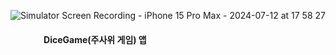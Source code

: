 ![Simulator Screen Recording - iPhone 15 Pro Max - 2024-07-12 at 17 58 27](https://github.com/user-attachments/assets/19f6dd1b-2ec8-42e7-99ea-d75072aba3fe)  
#### &nbsp;&nbsp;&nbsp;&nbsp;&nbsp;&nbsp;&nbsp;&nbsp;&nbsp;&nbsp;&nbsp;&nbsp;&nbsp;&nbsp;&nbsp; DiceGame(주사위 게임) 앱  
